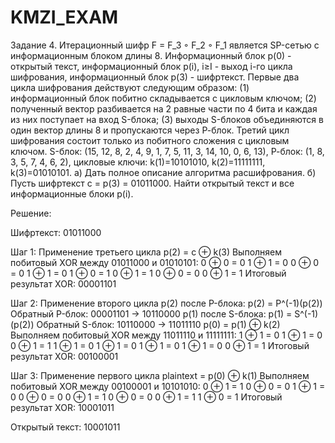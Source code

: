 # KMZI_EXAM

Задание 4. 
Итерационный шифр F = F_3 ◦ F_2 ◦ F_1 является SP-сетью с информационным блоком длины 8.
Информационный блок р(0) - открытый текст, информационный блок p(i), і≥I - выход i-го цикла
шифрования, информационный блок р(3) - шифртекст.
Первые два цикла шифрования действуют следующим образом: 
(1) информационный блок побитно складывается с цикловым ключом; 
(2) полученный вектор разбивается на 2 равные части по 4 бита и каждая из них поступает на вход S-блока; 
(3) выходы S-блоков объединяются в один вектор длины 8 и пропускаются через Р-блок. Третий цикл шифрования состоит только из побитного сложения с
цикловым ключом.
S-блок: (15, 12, 8, 2, 4, 9, 1, 7, 5, 11, 3, 14, 10, 0, 6, 13), Р-блок: (1, 8, 3, 5, 7, 4, 6, 2), цикловые ключи: k(1)=10101010, k(2)=11111111, k(3)=01010101.
a) Дать полное описание алгоритма расшифрования.
б) Пусть шифртекст с = p(3) = 01011000. Найти открытый текст и все информационные блоки p(i).

Решение:

Шифртекст: 01011000

Шаг 1: Применение третьего цикла
p(2) = c ⊕ k(3)
Выполняем побитовый XOR между 01011000 и 01010101:
0 ⊕ 0 = 0
1 ⊕ 1 = 0
0 ⊕ 0 = 0
1 ⊕ 1 = 0
1 ⊕ 0 = 1
0 ⊕ 1 = 1
0 ⊕ 0 = 0
0 ⊕ 1 = 1
Итоговый результат XOR: 00001101

Шаг 2: Применение второго цикла
p(2) после P-блока: p(2) = P^(-1)(p(2))
Обратный P-блок: 00001101 -> 10110000
p(1) после S-блока: p(1) = S^(-1)(p(2))
Обратный S-блок: 10110000 -> 11011110
p(0) = p(1) ⊕ k(2)
Выполняем побитовый XOR между 11011110 и 11111111:
1 ⊕ 1 = 0
1 ⊕ 1 = 0
0 ⊕ 1 = 1
1 ⊕ 1 = 0
1 ⊕ 1 = 0
1 ⊕ 1 = 0
1 ⊕ 1 = 0
0 ⊕ 1 = 1
Итоговый результат XOR: 00100001

Шаг 3: Применение первого цикла
plaintext = p(0) ⊕ k(1)
Выполняем побитовый XOR между 00100001 и 10101010:
0 ⊕ 1 = 1
0 ⊕ 0 = 0
1 ⊕ 1 = 0
0 ⊕ 0 = 0
0 ⊕ 1 = 1
0 ⊕ 0 = 0
0 ⊕ 1 = 1
1 ⊕ 0 = 1
Итоговый результат XOR: 10001011

Открытый текст: 10001011

